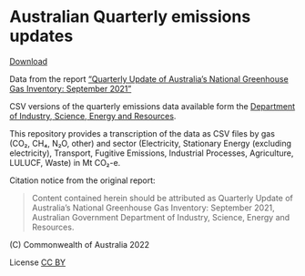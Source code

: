 # Australian Quarterly emissions updates

<a href="https://github.com/openclimatedata/australia-quarterly-emissions/archive/refs/heads/main.zip">Download</a>

Data from the report
[“Quarterly Update of Australia’s National Greenhouse Gas Inventory: September 2021”](https://www.industry.gov.au/data-and-publications/national-greenhouse-gas-inventory-quarterly-update-september-2021)

CSV versions of the quarterly emissions data available form the
[Department of Industry, Science, Energy and Resources](https://www.industry.gov.au/).

This repository provides a transcription of the data as CSV files
by gas (CO₂, CH₄, N₂O, other) and sector (Electricity, Stationary Energy (excluding electricity),
Transport, Fugitive Emissions, Industrial Processes, Agriculture, LULUCF, Waste) in Mt CO₂-e.

Citation notice from the original report:

> Content contained herein should be attributed as Quarterly Update of Australia’s National
Greenhouse Gas Inventory: September 2021, Australian Government Department of Industry,
Science, Energy and Resources.

(C) Commonwealth of Australia 2022

License [CC BY](https://creativecommons.org/licenses/by/4.0/)
